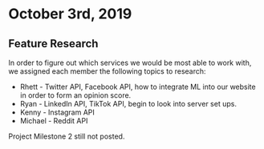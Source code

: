 # October 3rd, 2019

## Feature Research

In order to figure out which services we would be most able to work with, we assigned
each member the following topics to research:
* Rhett - Twitter API, Facebook API, how to integrate ML into our website in order to form an opinion score.
* Ryan - LinkedIn API, TikTok API, begin to look into server set ups.
* Kenny - Instagram API
* Michael - Reddit API

Project Milestone 2 still not posted. 
